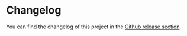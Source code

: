 # Changelog

You can find the changelog of this project in the [Github release section](https://github.com/ai-chain/ai-workspace/releases).
